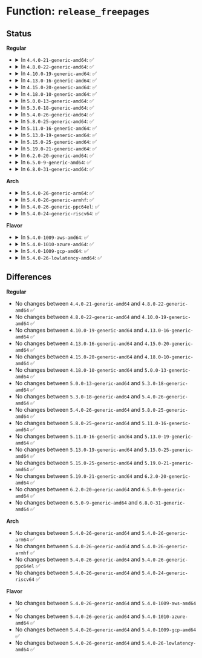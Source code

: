 # Function: <code>release_freepages</code>

## Status
<b>Regular</b>
<ul>
<li>
<details>
<summary>In <code>4.4.0-21-generic-amd64</code>: ✅</summary>

```c
long unsigned int release_freepages(struct list_head * freelist)
```

```json
{
  "name": "release_freepages",
  "collision_type": "Unique Static",
  "inline_type": "No",
  "funcs": [
    {
      "addr": 18446744071580636400,
      "name": "release_freepages",
      "external": false,
      "loc": "mm/compaction.c:42",
      "file": "mm/compaction.c",
      "inline": "seen, unknown",
      "caller_inline": [],
      "caller_func": [
        "mm/compaction.c:isolate_freepages_range",
        "mm/compaction.c:compact_zone"
      ]
    }
  ],
  "symbols": [
    {
      "addr": 18446744071580636400,
      "name": "release_freepages",
      "section": ".text",
      "bind": "STB_LOCAL",
      "size": 153
    }
  ]
}
```
</details>
</li>
<li>
<details>
<summary>In <code>4.8.0-22-generic-amd64</code>: ✅</summary>

```c
long unsigned int release_freepages(struct list_head * freelist)
```

```json
{
  "name": "release_freepages",
  "collision_type": "Unique Static",
  "inline_type": "No",
  "funcs": [
    {
      "addr": 18446744071580741888,
      "name": "release_freepages",
      "external": false,
      "loc": "mm/compaction.c:50",
      "file": "mm/compaction.c",
      "inline": "seen, unknown",
      "caller_inline": [],
      "caller_func": [
        "mm/compaction.c:compact_zone",
        "mm/compaction.c:isolate_freepages_range"
      ]
    }
  ],
  "symbols": [
    {
      "addr": 18446744071580741888,
      "name": "release_freepages",
      "section": ".text",
      "bind": "STB_LOCAL",
      "size": 165
    }
  ]
}
```
</details>
</li>
<li>
<details>
<summary>In <code>4.10.0-19-generic-amd64</code>: ✅</summary>

```c
long unsigned int release_freepages(struct list_head * freelist)
```

```json
{
  "name": "release_freepages",
  "collision_type": "Unique Static",
  "inline_type": "No",
  "funcs": [
    {
      "addr": 18446744071580807728,
      "name": "release_freepages",
      "external": false,
      "loc": "mm/compaction.c:50",
      "file": "mm/compaction.c",
      "inline": "seen, unknown",
      "caller_inline": [],
      "caller_func": [
        "mm/compaction.c:compact_zone",
        "mm/compaction.c:isolate_freepages_range"
      ]
    }
  ],
  "symbols": [
    {
      "addr": 18446744071580807728,
      "name": "release_freepages",
      "section": ".text",
      "bind": "STB_LOCAL",
      "size": 160
    }
  ]
}
```
</details>
</li>
<li>
<details>
<summary>In <code>4.13.0-16-generic-amd64</code>: ✅</summary>

```c
long unsigned int release_freepages(struct list_head * freelist)
```

```json
{
  "name": "release_freepages",
  "collision_type": "Unique Static",
  "inline_type": "No",
  "funcs": [
    {
      "addr": 18446744071580847808,
      "name": "release_freepages",
      "external": false,
      "loc": "mm/compaction.c:51",
      "file": "mm/compaction.c",
      "inline": "seen, unknown",
      "caller_inline": [],
      "caller_func": [
        "mm/compaction.c:compact_zone",
        "mm/compaction.c:isolate_freepages_range"
      ]
    }
  ],
  "symbols": [
    {
      "addr": 18446744071580847808,
      "name": "release_freepages",
      "section": ".text",
      "bind": "STB_LOCAL",
      "size": 162
    }
  ]
}
```
</details>
</li>
<li>
<details>
<summary>In <code>4.15.0-20-generic-amd64</code>: ✅</summary>

```c
long unsigned int release_freepages(struct list_head * freelist)
```

```json
{
  "name": "release_freepages",
  "collision_type": "Unique Static",
  "inline_type": "No",
  "funcs": [
    {
      "addr": 18446744071580938784,
      "name": "release_freepages",
      "external": false,
      "loc": "mm/compaction.c:52",
      "file": "mm/compaction.c",
      "inline": "seen, unknown",
      "caller_inline": [],
      "caller_func": [
        "mm/compaction.c:compact_zone",
        "mm/compaction.c:isolate_freepages_range"
      ]
    }
  ],
  "symbols": [
    {
      "addr": 18446744071580938784,
      "name": "release_freepages",
      "section": ".text",
      "bind": "STB_LOCAL",
      "size": 162
    }
  ]
}
```
</details>
</li>
<li>
<details>
<summary>In <code>4.18.0-10-generic-amd64</code>: ✅</summary>

```c
long unsigned int release_freepages(struct list_head * freelist)
```

```json
{
  "name": "release_freepages",
  "collision_type": "Unique Static",
  "inline_type": "No",
  "funcs": [
    {
      "addr": 18446744071581074992,
      "name": "release_freepages",
      "external": false,
      "loc": "mm/compaction.c:52",
      "file": "mm/compaction.c",
      "inline": "seen, unknown",
      "caller_inline": [],
      "caller_func": [
        "mm/compaction.c:compact_zone",
        "mm/compaction.c:isolate_freepages_range"
      ]
    }
  ],
  "symbols": [
    {
      "addr": 18446744071581074992,
      "name": "release_freepages",
      "section": ".text",
      "bind": "STB_LOCAL",
      "size": 162
    }
  ]
}
```
</details>
</li>
<li>
<details>
<summary>In <code>5.0.0-13-generic-amd64</code>: ✅</summary>

```c
long unsigned int release_freepages(struct list_head * freelist)
```

```json
{
  "name": "release_freepages",
  "collision_type": "Unique Static",
  "inline_type": "No",
  "funcs": [
    {
      "addr": 18446744071581152880,
      "name": "release_freepages",
      "external": false,
      "loc": "mm/compaction.c:53",
      "file": "mm/compaction.c",
      "inline": "seen, unknown",
      "caller_inline": [],
      "caller_func": [
        "mm/compaction.c:compact_zone",
        "mm/compaction.c:isolate_freepages_range"
      ]
    }
  ],
  "symbols": [
    {
      "addr": 18446744071581152880,
      "name": "release_freepages",
      "section": ".text",
      "bind": "STB_LOCAL",
      "size": 162
    }
  ]
}
```
</details>
</li>
<li>
<details>
<summary>In <code>5.3.0-18-generic-amd64</code>: ✅</summary>

```c
long unsigned int release_freepages(struct list_head * freelist)
```

```json
{
  "name": "release_freepages",
  "collision_type": "Unique Static",
  "inline_type": "No",
  "funcs": [
    {
      "addr": 18446744071581219360,
      "name": "release_freepages",
      "external": false,
      "loc": "mm/compaction.c:53",
      "file": "mm/compaction.c",
      "inline": "seen, unknown",
      "caller_inline": [],
      "caller_func": [
        "mm/compaction.c:compact_zone",
        "mm/compaction.c:isolate_freepages_range"
      ]
    }
  ],
  "symbols": [
    {
      "addr": 18446744071581219360,
      "name": "release_freepages",
      "section": ".text",
      "bind": "STB_LOCAL",
      "size": 161
    }
  ]
}
```
</details>
</li>
<li>
<details>
<summary>In <code>5.4.0-26-generic-amd64</code>: ✅</summary>

```c
long unsigned int release_freepages(struct list_head * freelist)
```

```json
{
  "name": "release_freepages",
  "collision_type": "Unique Static",
  "inline_type": "No",
  "funcs": [
    {
      "addr": 18446744071581277920,
      "name": "release_freepages",
      "external": false,
      "loc": "mm/compaction.c:53",
      "file": "mm/compaction.c",
      "inline": "seen, unknown",
      "caller_inline": [],
      "caller_func": [
        "mm/compaction.c:compact_zone",
        "mm/compaction.c:isolate_freepages_range"
      ]
    }
  ],
  "symbols": [
    {
      "addr": 18446744071581277920,
      "name": "release_freepages",
      "section": ".text",
      "bind": "STB_LOCAL",
      "size": 161
    }
  ]
}
```
</details>
</li>
<li>
<details>
<summary>In <code>5.8.0-25-generic-amd64</code>: ✅</summary>

```c
long unsigned int release_freepages(struct list_head * freelist)
```

```json
{
  "name": "release_freepages",
  "collision_type": "Unique Static",
  "inline_type": "No",
  "funcs": [
    {
      "addr": 18446744071581468912,
      "name": "release_freepages",
      "external": false,
      "loc": "mm/compaction.c:53",
      "file": "mm/compaction.c",
      "inline": "seen, unknown",
      "caller_inline": [],
      "caller_func": [
        "mm/compaction.c:compact_zone",
        "mm/compaction.c:isolate_freepages_range"
      ]
    }
  ],
  "symbols": [
    {
      "addr": 18446744071581468912,
      "name": "release_freepages",
      "section": ".text",
      "bind": "STB_LOCAL",
      "size": 161
    }
  ]
}
```
</details>
</li>
<li>
<details>
<summary>In <code>5.11.0-16-generic-amd64</code>: ✅</summary>

```c
long unsigned int release_freepages(struct list_head * freelist)
```

```json
{
  "name": "release_freepages",
  "collision_type": "Unique Static",
  "inline_type": "No",
  "funcs": [
    {
      "addr": 18446744071581510080,
      "name": "release_freepages",
      "external": false,
      "loc": "mm/compaction.c:71",
      "file": "mm/compaction.c",
      "inline": "seen, unknown",
      "caller_inline": [],
      "caller_func": [
        "mm/compaction.c:compact_zone",
        "mm/compaction.c:isolate_freepages_range"
      ]
    }
  ],
  "symbols": [
    {
      "addr": 18446744071581510080,
      "name": "release_freepages",
      "section": ".text",
      "bind": "STB_LOCAL",
      "size": 161
    }
  ]
}
```
</details>
</li>
<li>
<details>
<summary>In <code>5.13.0-19-generic-amd64</code>: ✅</summary>

```c
long unsigned int release_freepages(struct list_head * freelist)
```

```json
{
  "name": "release_freepages",
  "collision_type": "Unique Static",
  "inline_type": "No",
  "funcs": [
    {
      "addr": 18446744071581532192,
      "name": "release_freepages",
      "external": false,
      "loc": "mm/compaction.c:71",
      "file": "mm/compaction.c",
      "inline": "seen, unknown",
      "caller_inline": [],
      "caller_func": [
        "mm/compaction.c:compact_zone",
        "mm/compaction.c:isolate_freepages_range"
      ]
    }
  ],
  "symbols": [
    {
      "addr": 18446744071581532192,
      "name": "release_freepages",
      "section": ".text",
      "bind": "STB_LOCAL",
      "size": 161
    }
  ]
}
```
</details>
</li>
<li>
<details>
<summary>In <code>5.15.0-25-generic-amd64</code>: ✅</summary>

```c
long unsigned int release_freepages(struct list_head * freelist)
```

```json
{
  "name": "release_freepages",
  "collision_type": "Unique Static",
  "inline_type": "No",
  "funcs": [
    {
      "addr": 18446744071581792944,
      "name": "release_freepages",
      "external": false,
      "loc": "mm/compaction.c:71",
      "file": "mm/compaction.c",
      "inline": "seen, unknown",
      "caller_inline": [],
      "caller_func": [
        "mm/compaction.c:compact_zone",
        "mm/compaction.c:isolate_freepages_range"
      ]
    }
  ],
  "symbols": [
    {
      "addr": 18446744071581792944,
      "name": "release_freepages",
      "section": ".text",
      "bind": "STB_LOCAL",
      "size": 161
    }
  ]
}
```
</details>
</li>
<li>
<details>
<summary>In <code>5.19.0-21-generic-amd64</code>: ✅</summary>

```c
long unsigned int release_freepages(struct list_head * freelist)
```

```json
{
  "name": "release_freepages",
  "collision_type": "Unique Static",
  "inline_type": "No",
  "funcs": [
    {
      "addr": 18446744071582180608,
      "name": "release_freepages",
      "external": false,
      "loc": "mm/compaction.c:71",
      "file": "mm/compaction.c",
      "inline": "seen, unknown",
      "caller_inline": [],
      "caller_func": [
        "mm/compaction.c:compact_zone",
        "mm/compaction.c:isolate_freepages_range"
      ]
    }
  ],
  "symbols": [
    {
      "addr": 18446744071582180608,
      "name": "release_freepages",
      "section": ".text",
      "bind": "STB_LOCAL",
      "size": 181
    }
  ]
}
```
</details>
</li>
<li>
<details>
<summary>In <code>6.2.0-20-generic-amd64</code>: ✅</summary>

```c
long unsigned int release_freepages(struct list_head * freelist)
```

```json
{
  "name": "release_freepages",
  "collision_type": "Unique Static",
  "inline_type": "No",
  "funcs": [
    {
      "addr": 18446744071582665904,
      "name": "release_freepages",
      "external": false,
      "loc": "mm/compaction.c:69",
      "file": "mm/compaction.c",
      "inline": "seen, unknown",
      "caller_inline": [],
      "caller_func": [
        "mm/compaction.c:compact_zone",
        "mm/compaction.c:isolate_freepages_range"
      ]
    }
  ],
  "symbols": [
    {
      "addr": 18446744071582665904,
      "name": "release_freepages",
      "section": ".text",
      "bind": "STB_LOCAL",
      "size": 181
    }
  ]
}
```
</details>
</li>
<li>
<details>
<summary>In <code>6.5.0-9-generic-amd64</code>: ✅</summary>

```c
long unsigned int release_freepages(struct list_head * freelist)
```

```json
{
  "name": "release_freepages",
  "collision_type": "Unique Static",
  "inline_type": "No",
  "funcs": [
    {
      "addr": 18446744071582869968,
      "name": "release_freepages",
      "external": false,
      "loc": "mm/compaction.c:69",
      "file": "mm/compaction.c",
      "inline": "seen, unknown",
      "caller_inline": [],
      "caller_func": [
        "mm/compaction.c:compact_zone",
        "mm/compaction.c:isolate_freepages_range"
      ]
    }
  ],
  "symbols": [
    {
      "addr": 18446744071582869968,
      "name": "release_freepages",
      "section": ".text",
      "bind": "STB_LOCAL",
      "size": 181
    }
  ]
}
```
</details>
</li>
<li>
<details>
<summary>In <code>6.8.0-31-generic-amd64</code>: ✅</summary>

```c
long unsigned int release_freepages(struct list_head * freelist)
```

```json
{
  "name": "release_freepages",
  "collision_type": "Unique Static",
  "inline_type": "No",
  "funcs": [
    {
      "addr": 18446744071583041200,
      "name": "release_freepages",
      "external": false,
      "loc": "mm/compaction.c:69",
      "file": "mm/compaction.c",
      "inline": "seen, unknown",
      "caller_inline": [],
      "caller_func": [
        "mm/compaction.c:compact_zone",
        "mm/compaction.c:isolate_freepages_range"
      ]
    }
  ],
  "symbols": [
    {
      "addr": 18446744071583041200,
      "name": "release_freepages",
      "section": ".text",
      "bind": "STB_LOCAL",
      "size": 181
    }
  ]
}
```
</details>
</li>
</ul>
<b>Arch</b>
<ul>
<li>
<details>
<summary>In <code>5.4.0-26-generic-arm64</code>: ✅</summary>

```c
long unsigned int release_freepages(struct list_head * freelist)
```

```json
{
  "name": "release_freepages",
  "collision_type": "Unique Static",
  "inline_type": "No",
  "funcs": [
    {
      "addr": 18446603336492681624,
      "name": "release_freepages",
      "external": false,
      "loc": "mm/compaction.c:53",
      "file": "mm/compaction.c",
      "inline": "seen, unknown",
      "caller_inline": [],
      "caller_func": [
        "mm/compaction.c:compact_zone",
        "mm/compaction.c:isolate_freepages_range"
      ]
    }
  ],
  "symbols": [
    {
      "addr": 18446603336492681624,
      "name": "release_freepages",
      "section": ".text",
      "bind": "STB_LOCAL",
      "size": 212
    }
  ]
}
```
</details>
</li>
<li>
<details>
<summary>In <code>5.4.0-26-generic-armhf</code>: ✅</summary>

```c
long unsigned int release_freepages(struct list_head * freelist)
```

```json
{
  "name": "release_freepages",
  "collision_type": "Unique Static",
  "inline_type": "No",
  "funcs": [
    {
      "addr": 3226523404,
      "name": "release_freepages",
      "external": false,
      "loc": "mm/compaction.c:53",
      "file": "mm/compaction.c",
      "inline": "seen, unknown",
      "caller_inline": [],
      "caller_func": [
        "mm/compaction.c:compact_zone",
        "mm/compaction.c:isolate_freepages_range"
      ]
    }
  ],
  "symbols": [
    {
      "addr": 3226523404,
      "name": "release_freepages",
      "section": ".text",
      "bind": "STB_LOCAL",
      "size": 176
    }
  ]
}
```
</details>
</li>
<li>
<details>
<summary>In <code>5.4.0-26-generic-ppc64el</code>: ✅</summary>

```c
long unsigned int release_freepages(struct list_head * freelist)
```

```json
{
  "name": "release_freepages",
  "collision_type": "Unique Static",
  "inline_type": "No",
  "funcs": [
    {
      "addr": 13835058055286012960,
      "name": "release_freepages",
      "external": false,
      "loc": "mm/compaction.c:53",
      "file": "mm/compaction.c",
      "inline": "seen, unknown",
      "caller_inline": [],
      "caller_func": [
        "mm/compaction.c:compact_zone",
        "mm/compaction.c:isolate_freepages_range"
      ]
    }
  ],
  "symbols": [
    {
      "addr": 13835058055286012960,
      "name": "release_freepages",
      "section": ".text",
      "bind": "STB_LOCAL",
      "size": 296
    }
  ]
}
```
</details>
</li>
<li>
<details>
<summary>In <code>5.4.0-24-generic-riscv64</code>: ✅</summary>

```c
long unsigned int release_freepages(struct list_head * freelist)
```

```json
{
  "name": "release_freepages",
  "collision_type": "Unique Static",
  "inline_type": "No",
  "funcs": [
    {
      "addr": 18446743936272688926,
      "name": "release_freepages",
      "external": false,
      "loc": "mm/compaction.c:53",
      "file": "mm/compaction.c",
      "inline": "seen, unknown",
      "caller_inline": [],
      "caller_func": [
        "mm/compaction.c:compact_zone",
        "mm/compaction.c:isolate_freepages_range"
      ]
    }
  ],
  "symbols": [
    {
      "addr": 18446743936272688926,
      "name": "release_freepages",
      "section": ".text",
      "bind": "STB_LOCAL",
      "size": 148
    }
  ]
}
```
</details>
</li>
</ul>
<b>Flavor</b>
<ul>
<li>
<details>
<summary>In <code>5.4.0-1009-aws-amd64</code>: ✅</summary>

```c
long unsigned int release_freepages(struct list_head * freelist)
```

```json
{
  "name": "release_freepages",
  "collision_type": "Unique Static",
  "inline_type": "No",
  "funcs": [
    {
      "addr": 18446744071581246768,
      "name": "release_freepages",
      "external": false,
      "loc": "mm/compaction.c:53",
      "file": "mm/compaction.c",
      "inline": "seen, unknown",
      "caller_inline": [],
      "caller_func": [
        "mm/compaction.c:compact_zone",
        "mm/compaction.c:isolate_freepages_range"
      ]
    }
  ],
  "symbols": [
    {
      "addr": 18446744071581246768,
      "name": "release_freepages",
      "section": ".text",
      "bind": "STB_LOCAL",
      "size": 161
    }
  ]
}
```
</details>
</li>
<li>
<details>
<summary>In <code>5.4.0-1010-azure-amd64</code>: ✅</summary>

```c
long unsigned int release_freepages(struct list_head * freelist)
```

```json
{
  "name": "release_freepages",
  "collision_type": "Unique Static",
  "inline_type": "No",
  "funcs": [
    {
      "addr": 18446744071581193440,
      "name": "release_freepages",
      "external": false,
      "loc": "mm/compaction.c:53",
      "file": "mm/compaction.c",
      "inline": "seen, unknown",
      "caller_inline": [],
      "caller_func": [
        "mm/compaction.c:compact_zone",
        "mm/compaction.c:isolate_freepages_range"
      ]
    }
  ],
  "symbols": [
    {
      "addr": 18446744071581193440,
      "name": "release_freepages",
      "section": ".text",
      "bind": "STB_LOCAL",
      "size": 161
    }
  ]
}
```
</details>
</li>
<li>
<details>
<summary>In <code>5.4.0-1009-gcp-amd64</code>: ✅</summary>

```c
long unsigned int release_freepages(struct list_head * freelist)
```

```json
{
  "name": "release_freepages",
  "collision_type": "Unique Static",
  "inline_type": "No",
  "funcs": [
    {
      "addr": 18446744071581237968,
      "name": "release_freepages",
      "external": false,
      "loc": "mm/compaction.c:53",
      "file": "mm/compaction.c",
      "inline": "seen, unknown",
      "caller_inline": [],
      "caller_func": [
        "mm/compaction.c:compact_zone",
        "mm/compaction.c:isolate_freepages_range"
      ]
    }
  ],
  "symbols": [
    {
      "addr": 18446744071581237968,
      "name": "release_freepages",
      "section": ".text",
      "bind": "STB_LOCAL",
      "size": 161
    }
  ]
}
```
</details>
</li>
<li>
<details>
<summary>In <code>5.4.0-26-lowlatency-amd64</code>: ✅</summary>

```c
long unsigned int release_freepages(struct list_head * freelist)
```

```json
{
  "name": "release_freepages",
  "collision_type": "Unique Static",
  "inline_type": "No",
  "funcs": [
    {
      "addr": 18446744071581301504,
      "name": "release_freepages",
      "external": false,
      "loc": "mm/compaction.c:53",
      "file": "mm/compaction.c",
      "inline": "seen, unknown",
      "caller_inline": [],
      "caller_func": [
        "mm/compaction.c:compact_zone",
        "mm/compaction.c:isolate_freepages_range"
      ]
    }
  ],
  "symbols": [
    {
      "addr": 18446744071581301504,
      "name": "release_freepages",
      "section": ".text",
      "bind": "STB_LOCAL",
      "size": 161
    }
  ]
}
```
</details>
</li>
</ul>

## Differences
<b>Regular</b>
<ul>
<li>
No changes between <code>4.4.0-21-generic-amd64</code> and <code>4.8.0-22-generic-amd64</code> ✅
</li>
<li>
No changes between <code>4.8.0-22-generic-amd64</code> and <code>4.10.0-19-generic-amd64</code> ✅
</li>
<li>
No changes between <code>4.10.0-19-generic-amd64</code> and <code>4.13.0-16-generic-amd64</code> ✅
</li>
<li>
No changes between <code>4.13.0-16-generic-amd64</code> and <code>4.15.0-20-generic-amd64</code> ✅
</li>
<li>
No changes between <code>4.15.0-20-generic-amd64</code> and <code>4.18.0-10-generic-amd64</code> ✅
</li>
<li>
No changes between <code>4.18.0-10-generic-amd64</code> and <code>5.0.0-13-generic-amd64</code> ✅
</li>
<li>
No changes between <code>5.0.0-13-generic-amd64</code> and <code>5.3.0-18-generic-amd64</code> ✅
</li>
<li>
No changes between <code>5.3.0-18-generic-amd64</code> and <code>5.4.0-26-generic-amd64</code> ✅
</li>
<li>
No changes between <code>5.4.0-26-generic-amd64</code> and <code>5.8.0-25-generic-amd64</code> ✅
</li>
<li>
No changes between <code>5.8.0-25-generic-amd64</code> and <code>5.11.0-16-generic-amd64</code> ✅
</li>
<li>
No changes between <code>5.11.0-16-generic-amd64</code> and <code>5.13.0-19-generic-amd64</code> ✅
</li>
<li>
No changes between <code>5.13.0-19-generic-amd64</code> and <code>5.15.0-25-generic-amd64</code> ✅
</li>
<li>
No changes between <code>5.15.0-25-generic-amd64</code> and <code>5.19.0-21-generic-amd64</code> ✅
</li>
<li>
No changes between <code>5.19.0-21-generic-amd64</code> and <code>6.2.0-20-generic-amd64</code> ✅
</li>
<li>
No changes between <code>6.2.0-20-generic-amd64</code> and <code>6.5.0-9-generic-amd64</code> ✅
</li>
<li>
No changes between <code>6.5.0-9-generic-amd64</code> and <code>6.8.0-31-generic-amd64</code> ✅
</li>
</ul>
<b>Arch</b>
<ul>
<li>
No changes between <code>5.4.0-26-generic-amd64</code> and <code>5.4.0-26-generic-arm64</code> ✅
</li>
<li>
No changes between <code>5.4.0-26-generic-amd64</code> and <code>5.4.0-26-generic-armhf</code> ✅
</li>
<li>
No changes between <code>5.4.0-26-generic-amd64</code> and <code>5.4.0-26-generic-ppc64el</code> ✅
</li>
<li>
No changes between <code>5.4.0-26-generic-amd64</code> and <code>5.4.0-24-generic-riscv64</code> ✅
</li>
</ul>
<b>Flavor</b>
<ul>
<li>
No changes between <code>5.4.0-26-generic-amd64</code> and <code>5.4.0-1009-aws-amd64</code> ✅
</li>
<li>
No changes between <code>5.4.0-26-generic-amd64</code> and <code>5.4.0-1010-azure-amd64</code> ✅
</li>
<li>
No changes between <code>5.4.0-26-generic-amd64</code> and <code>5.4.0-1009-gcp-amd64</code> ✅
</li>
<li>
No changes between <code>5.4.0-26-generic-amd64</code> and <code>5.4.0-26-lowlatency-amd64</code> ✅
</li>
</ul>

